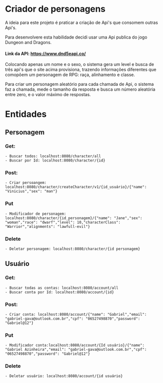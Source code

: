 # Criador de personagens

A ideia para este projeto é praticar a criação de Api's que consomem outras Api's.

Para desenvolvere esta habilidade decidi usar uma Api publica do jogo Dungeon and Dragons.

#### Link da API: https://www.dnd5eapi.co/ 

Colocando apenas um nome e o sexo, o sistema gera um level e busca de três api's que o site acima provisiona, trazendo informações diferentes que comopõem um personagem de RPG: raça, alinhamento e classe. 

Para criar um personagem aleatório para cada chamada de Api, o sistema faz a chamada, mede o tamanho da resposta e busca um número aleatória entre zero, e o valor máximo de respostas.

# Entidades


## Personagem 

### Get: 

    - Buscar todos: localhost:8080/character/all
    - Buscar por Id: localhost:8080/character/{id}

### Post:

    - Criar persoangem: localhost:8080/character/createCharacter/v1/{id_usuário}/{"name": "Vinicius","sex": "man"}


### Put

    - Modificador de personagem: localhost:8080/character/{id_personagem}/{"name": "Jane","sex": "woman","race": "dwarf","level": 10,"characterClass": "Warrior","alignments": "lawfull-evil"}


### Delete

    - Deletar personagem: localhost:8080/character/{id personagem}


## Usuário 

### Get: 

    - Buscar todas as contas: localhost:8080/account/all
    - Buscar conta por Id: localhost:8080/account/{id}

### Post:

    - Criar conta: localhost:8080/account/{"name": "Gabriel","email": "gabriel-gava@outlook.com.br","cpf": "06527498870","password": "Gabriel@12"}

### Put

    - Modificador conta:localhost:8080/account/{Id usuário}/{"name": "Gabriel Azinheira","email": "gabriel-gava@outlook.com.br","cpf": "06527498870","password": "Gabriel@12"}


### Delete

    - Deletar usuário: localhost:8080/account/{id usuário}